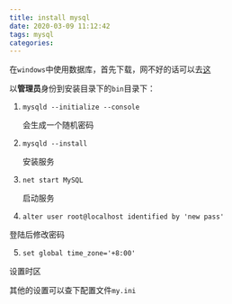 ```yaml
---
title: install mysql
date: 2020-03-09 11:12:42
tags: mysql
categories: 
---
```


在`windows`中使用数据库，首先下载，网不好的话可以去[这](https://mirrors.tuna.tsinghua.edu.cn/mysql/downloads/MySQL-8.0/mysql-8.0.17-winx64.msi)

以**管理员**身份到安装目录下的`bin`目录下：

1. `mysqld --initialize --console`

   会生成一个随机密码

2. `mysqld --install`

   安装服务

3. `net start MySQL`

   启动服务

4.  `alter user root@localhost identified by 'new pass'`

   登陆后修改密码

5.  `set global time_zone='+8:00'`

   设置时区

其他的设置可以查下配置文件`my.ini`